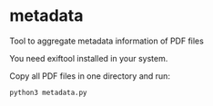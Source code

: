# metadata
Tool to aggregate metadata information of PDF files

You need exiftool installed in your system.

Copy all PDF files in one directory and run:

```
python3 metadata.py
```

